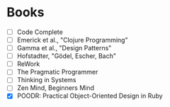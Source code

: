 # Books

- [ ] Code Complete
- [ ] Emerick et al., "Clojure Programming"
- [ ] Gamma et al., "Design Patterns"
- [ ] Hofstadter, "Gödel, Escher, Bach"
- [ ] ReWork
- [ ] The Pragmatic Programmer
- [ ] Thinking in Systems
- [ ] Zen Mind, Beginners Mind
- [x] POODR: Practical Object-Oriented Design in Ruby
